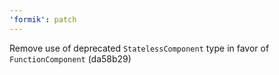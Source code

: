 ```yaml
---
'formik': patch
---
```


Remove use of deprecated `StatelessComponent` type in favor of `FunctionComponent` (da58b29)
